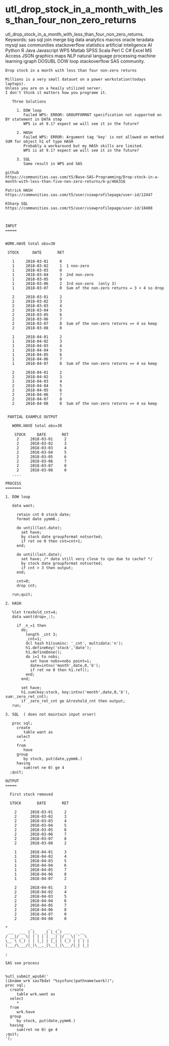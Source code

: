 # utl_drop_stock_in_a_month_with_less_than_four_non_zero_returns
utl_drop_stock_in_a_month_with_less_than_four_non_zero_returns.  Keywords: sas sql join merge big data analytics macros oracle teradata mysql sas communities stackoverflow statistics artificial inteligence AI Python R Java Javascript WPS Matlab SPSS Scala Perl C C# Excel MS Access JSON graphics maps NLP natural language processing machine learning igraph DOSUBL DOW loop stackoverflow SAS community.

    Drop stock in a month with less than four non-zero returns

    Millions is a very small dataset on a power workstation(todays laptops).
    Unless you are on a heaily utilized server.
    I don't think it matters how you programe it.

       Three Solutions

         1. DOW loop
            Failed WPS: ERROR: GROUPFORMAT specification not supported on BY statement in DATA step
            WPS is at 9.1? expect we will see it in the future?

         2. HASH
            Failed WPS: ERROR: Argument tag 'key' is not allowed on method SUM for object h1 of type HASH
            Probably a workaround but my HASh skills are limited.
            WPS is at 9.1? expect we will see it in the future?

         3. SQL
            Same result in WPS and SAS

    github
    https://communities.sas.com/t5/Base-SAS-Programming/Drop-stock-in-a-month-with-less-than-five-non-zero-returns/m-p/466316

    Patrick HASH
    https://communities.sas.com/t5/user/viewprofilepage/user-id/12447

    KSharp SQL
    https://communities.sas.com/t5/user/viewprofilepage/user-id/18408



    INPUT
    =====


    WORK.HAVE total obs=30

     STOCK      DATE       RET

       1     2018-03-01     0
       1     2018-03-02     1  1 non-zero
       1     2018-03-03     0
       1     2018-03-04     3  2nd non-zero
       1     2018-03-05     0
       1     2018-03-06     2  3rd non-zero  (only 3)
       1     2018-03-07     0  Sum of the non-zero returns = 3 < 4 so drop

       2     2018-03-01     2
       2     2018-03-02     3
       2     2018-03-03     4
       2     2018-03-04     5
       2     2018-03-05     6
       2     2018-03-06     7
       2     2018-03-07     8  Sum of the non-zero returns => 4 so keep
       2     2018-03-08     0

       1     2018-04-01     2
       1     2018-04-02     3
       1     2018-04-03     4
       1     2018-04-04     5
       1     2018-04-05     6
       1     2018-04-06     7
       1     2018-04-07     8  Sum of the non-zero returns => 4 so keep

       2     2018-04-01     2
       2     2018-04-02     3
       2     2018-04-03     4
       2     2018-04-04     5
       2     2018-04-05     6
       2     2018-04-06     7
       2     2018-04-07     8
       2     2018-04-08     0  Sum of the non-zero returns => 4 so keep


     PARTIAL EXAMPLE OUTPUT

       WORK.HAVE total obs=30

        STOCK     DATE       RET
         2     2018-03-01     2
         2     2018-03-02     3
         2     2018-03-03     4
         2     2018-03-04     5
         2     2018-03-05     6
         2     2018-03-06     7
         2     2018-03-07     8
         2     2018-03-08     0
       ....

    PROCESS
    =======

    1. DOW loop

       data want;

         retain cnt 0 stock date;
         format date yymm6.;

         do until(last.date);
           set have;
           by stock date groupformat notsorted;
           if ret ne 0 then cnt=cnt+1;
         end;

         do until(last.date);
           set have; /* data still very close to cpu due to cache? */
           by stock date groupformat notsorted;
           if cnt > 3 then output;
         end;

         cnt=0;
         drop cnt;

       run;quit;

    2. HASH

       %let treshold_cnt=4;
       data want(drop=_:);

         if _n_=1 then
           do;
             length _cnt 3;
             _cnt=1;
             dcl hash h1(suminc: '_cnt', multidata:'n');
             h1.defineKey('stock','date');
             h1.defineDone();
             do i=1 to nobs;
               set have nobs=nobs point=i;
               date=intnx('month',date,0,'b');
               if ret ne 0 then h1.ref();
             end;
           end;

           set have;
           h1.sum(key:stock, key:intnx('month',date,0,'b'), sum:_zero_ret_cnt);
           if _zero_ret_cnt ge &treshold_cnt then output;
       run;

    3. SQL  ( does not maintain input orser)

       proc sql;
         create
            table want as
         select
            *
         from
            have
         group
            by stock, put(date,yymm6.)
         having
            sum(ret ne 0) ge 4
      ;quit;

    OUTPUT
    =====

      First stock removed

      STOCK       DATE       RET

        2      2018-03-01     2
        2      2018-03-02     3
        2      2018-03-03     4
        2      2018-03-04     5
        2      2018-03-05     6
        2      2018-03-06     7
        2      2018-03-07     8
        2      2018-03-08     2

        1      2018-04-01     3
        1      2018-04-02     4
        1      2018-04-03     5
        1      2018-04-04     6
        1      2018-04-05     7
        1      2018-04-06     8
        1      2018-04-07     2

        2      2018-04-01     3
        2      2018-04-02     4
        2      2018-04-03     5
        2      2018-04-04     6
        2      2018-04-05     7
        2      2018-04-06     8
        2      2018-04-07     0
        2      2018-04-08     0

    *          _       _   _
     ___  ___ | |_   _| |_(_) ___  _ __
    / __|/ _ \| | | | | __| |/ _ \| '_ \
    \__ \ (_) | | |_| | |_| | (_) | | | |
    |___/\___/|_|\__,_|\__|_|\___/|_| |_|

    ;

    SAS see process


    %utl_submit_wps64('
    libname wrk sas7bdat "%sysfunc(pathname(work))";
    proc sql;
      create
         table wrk.want as
      select
         *
      from
         wrk.have
      group
         by stock, put(date,yymm6.)
      having
         sum(ret ne 0) ge 4
    ;quit;
    ');
